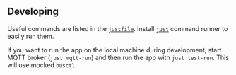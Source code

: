 ## Developing

Useful commands are listed in the [`justfile`][justfile]. Install [`just`][just] command runner to easily run them.

[justfile]: ./justfile
[just]:     https://github.com/casey/just

If you want to run the app on the local machine during development, start MQTT broker (`just mqtt-run`) and then run the app with `just test-run`. This will use mocked `busctl`.
